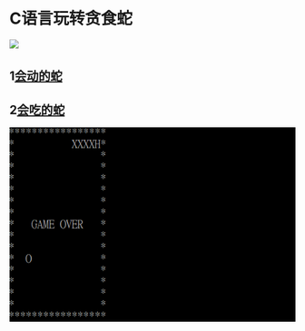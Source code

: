 # C语言玩转贪食蛇
![](https://www.google.com/logos/fnbx/snake_arcade/cta.png)
## 1[会动的蛇](snake_move.cpp)<br>
## 2[会吃的蛇](snake_eat.c)
![](1.png)